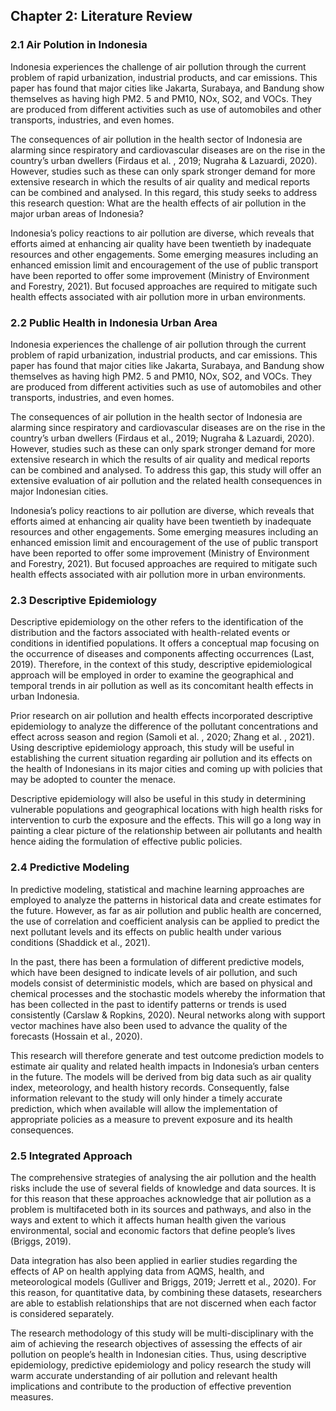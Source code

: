 ## Chapter 2: Literature Review

### 2.1 Air Polution in Indonesia
Indonesia experiences the challenge of air pollution through the current problem of rapid urbanization, industrial products, and car emissions. This paper has found that major cities like Jakarta, Surabaya, and Bandung show themselves as having high PM2. 5 and PM10, NOx, SO2, and VOCs. They are produced from different activities such as use of automobiles and other transports, industries, and even homes.

The consequences of air pollution in the health sector of Indonesia are alarming since respiratory and cardiovascular diseases are on the rise in the country’s urban dwellers (Firdaus et al. , 2019; Nugraha & Lazuardi, 2020). However, studies such as these can only spark stronger demand for more extensive research in which the results of air quality and medical reports can be combined and analysed. In this regard, this study seeks to address this research question: What are the health effects of air pollution in the major urban areas of Indonesia?  

Indonesia’s policy reactions to air pollution are diverse, which reveals that efforts aimed at enhancing air quality have been twentieth by inadequate resources and other engagements. Some emerging measures including an enhanced emission limit and encouragement of the use of public transport have been reported to offer some improvement (Ministry of Environment and Forestry, 2021). But focused approaches are required to mitigate such health effects associated with air pollution more in urban environments.

### 2.2 Public Health in Indonesia Urban Area
Indonesia experiences the challenge of air pollution through the current problem of rapid urbanization, industrial products, and car emissions. This paper has found that major cities like Jakarta, Surabaya, and Bandung show themselves as having high PM2. 5 and PM10, NOx, SO2, and VOCs. They are produced from different activities such as use of automobiles and other transports, industries, and even homes.  

The consequences of air pollution in the health sector of Indonesia are alarming since respiratory and cardiovascular diseases are on the rise in the country’s urban dwellers (Firdaus et al., 2019; Nugraha & Lazuardi, 2020). However, studies such as these can only spark stronger demand for more extensive research in which the results of air quality and medical reports can be combined and analysed. To address this gap, this study will offer an extensive evaluation of air pollution and the related health consequences in major Indonesian cities.   

Indonesia’s policy reactions to air pollution are diverse, which reveals that efforts aimed at enhancing air quality have been twentieth by inadequate resources and other engagements. Some emerging measures including an enhanced emission limit and encouragement of the use of public transport have been reported to offer some improvement (Ministry of Environment and Forestry, 2021). But focused approaches are required to mitigate such health effects associated with air pollution more in urban environments.

### 2.3 Descriptive Epidemiology
Descriptive epidemiology on the other refers to the identification of the distribution and the factors associated with health-related events or conditions in identified populations. It offers a conceptual map focusing on the occurrence of diseases and components affecting occurrences (Last, 2019). Therefore, in the context of this study, descriptive epidemiological approach will be employed in order to examine the geographical and temporal trends in air pollution as well as its concomitant health effects in urban Indonesia.  

Prior research on air pollution and health effects incorporated descriptive epidemiology to analyze the difference of the pollutant concentrations and effect across season and region (Samoli et al. , 2020; Zhang et al. , 2021). Using descriptive epidemiology approach, this study will be useful in establishing the current situation regarding air pollution and its effects on the health of Indonesians in its major cities and coming up with policies that may be adopted to counter the menace.  

Descriptive epidemiology will also be useful in this study in determining vulnerable populations and geographical locations with high health risks for intervention to curb the exposure and the effects. This will go a long way in painting a clear picture of the relationship between air pollutants and health hence aiding the formulation of effective public policies.

### 2.4 Predictive Modeling
In predictive modeling, statistical and machine learning approaches are employed to analyze the patterns in historical data and create estimates for the future. However, as far as air pollution and public health are concerned, the use of correlation and coefficient analysis can be applied to predict the next pollutant levels and its effects on public health under various conditions (Shaddick et al., 2021).

In the past, there has been a formulation of different predictive models, which have been designed to indicate levels of air pollution, and such models consist of deterministic models, which are based on physical and chemical processes and the stochastic models whereby the information that has been collected in the past to identify patterns or trends is used consistently (Carslaw & Ropkins, 2020). Neural networks along with support vector machines have also been used to advance the quality of the forecasts (Hossain et al., 2020).

This research will therefore generate and test outcome prediction models to estimate air quality and related health impacts in Indonesia’s urban centers in the future. The models will be derived from big data such as air quality index, meteorology, and health history records. Consequently, false information relevant to the study will only hinder a timely accurate prediction, which when available will allow the implementation of appropriate policies as a measure to prevent exposure and its health consequences.

### 2.5 Integrated Approach
The comprehensive strategies of analysing the air pollution and the health risks include the use of several fields of knowledge and data sources. It is for this reason that these approaches acknowledge that air pollution as a problem is multifaceted both in its sources and pathways, and also in the ways and extent to which it affects human health given the various environmental, social and economic factors that define people’s lives (Briggs, 2019).

Data integration has also been applied in earlier studies regarding the effects of AP on health applying data from AQMS, health, and meteorological models (Gulliver and Briggs, 2019; Jerrett et al., 2020). For this reason, for quantitative data, by combining these datasets, researchers are able to establish relationships that are not discerned when each factor is considered separately.

The research methodology of this study will be multi-disciplinary with the aim of achieving the research objectives of assessing the effects of air pollution on people’s health in Indonesian cities. Thus, using descriptive epidemiology, predictive epidemiology and policy research the study will warm accurate understanding of air pollution and relevant health implications and contribute to the production of effective prevention measures.
